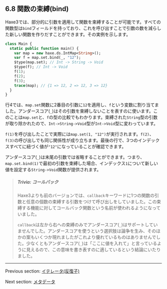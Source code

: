 ## 6.8 関数の束縛(bind)

Haxe3では、部分的に引数を適用して関数を束縛することが可能です。すべての関数型は`bind`フィールドを持っており、これを呼び出すことで引数の数を減らした新しい関数を作りだすことができます。その実例を示します。

```haxe
class Main {
  static public function main() {
    var map = new haxe.ds.IntMap<String>();
    var f = map.set.bind(_, "12");
    $type(map.set); // Int -> String -> Void
    $type(f); // Int -> Void
    f(1);
    f(2);
    f(3);
    trace(map); // {1 => 12, 2 => 12, 3 => 12}
  }
}

```

行4では、`map.set`関数に2番目の引数に`12`を適用し、`f`という変数に割り当てました。アンダースコア(`_`)はその引数を束縛しないことを表すのに使います。このことは`map.set`と、`f`の型の比較でもわかります。束縛された`String`型の引数が取り除かれたので、`Int->String->Void`型が`Int->Void`型に変わっています。

`f(1)`を呼び出したことで実際には`map.set(1, "12")`が実行されます。`f(2)`、`f(3)`の呼び出しでも同じ関係性が成り立ちます。最後の行で、3つのインデックスすべてに紐づく値が`"12"`になっていることが確認できます。

アンダースコア(`_`)は末尾の引数では省略することができます。つまり、`map.set.bind(1)`で最初の引数を束縛した場合、インデックス`1`について新しい値を設定する`String->Void`関数が提供されます。

> ##### Trivia: コールバック
>
> Haxe3よりも前のバージョンでは、`callback`キーワードに1つの関数の引数と任意の個数の束縛する引数をつけて呼び出しをしていました。この束縛する機能に対してコールバック関数という名前が使われるようになっていました。
> 
> `callback`は左から右への束縛のみでアンダースコア(`_`)はサポートしていませんでした。アンダースコアを使うという選択肢は論争を生み、そのほかの案もいくつか現れましたがこれより優れているものはありませんでした。少なくともアンダースコア(`_`)は「ここに値を入れて」と言っているように見えるので、この意味を書き表すのに適しているという結論にいたりました。

---

Previous section: [イテレータ(反復子)](lf-iterators.md)

Next section: [メタデータ](lf-metadata.md)